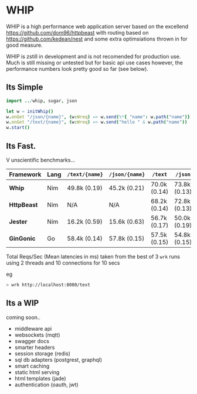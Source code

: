 # WHIP

WHIP is a high performance web application server based on the excellend https://github.com/dom96/httpbeast with routing based on https://github.com/kedean/nest and some extra optimsiations thrown in for good measure. 

WHIP is zstill in development and is not recomended for production use. Much is still missing or untested but for basic api use cases however, the performance numbers look pretty good so far (see below). 

## Its Simple

```nim
import ../whip, sugar, json

let w = initWhip()
w.onGet "/json/{name}", (w:Wreq) => w.send(%*{ "name": w.path("name")})
w.onGet "/text/{name}", (w:Wreq) => w.send("hello " & w.path("name"))
w.start()
```

## Its Fast. 

V unscientific benchmarks...

Framework     | Lang | `/text/{name}`| `/json/{name}`| `/text`      | `/json`
--------------|------|---------------|---------------|--------------|--------       
__Whip__      | Nim  | 49.8k (0.19)  | 45.2k (0.21)  | 70.0k (0.14) | 73.8k (0.13)
__HttpBeast__ | Nim  | N/A           | N/A           | 68.2k (0.14) | 72.8k (0.13)
__Jester__    | Nim  | 16.2k (0.59)  | 15.6k (0.63)  | 56.7k (0.17) | 50.0k (0.19)
__GinGonic__  | Go   | 58.4k (0.14)  | 57.8k (0.15)  | 57.5k (0.15) | 54.8k (0.15)

Total Reqs/Sec (Mean latencies in ms) taken from the best of 3 `wrk` runs using 2 threads and 10 connections for 10 secs 

eg 
```bash
> wrk http://localhost:8000/text
```

## Its a WIP 

coming soon..

- middleware api
- websockets (mqtt) 
- swagger docs
- smarter headers 
- session storage (redis)
- sql db adapters (postgrest, graphql)
- smart caching
- static html serving
- html templates (jade)
- authentication (oauth, jwt)